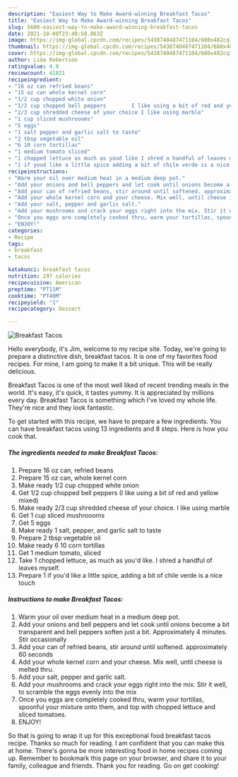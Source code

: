 ```yaml
---
description: "Easiest Way to Make Award-winning Breakfast Tacos"
title: "Easiest Way to Make Award-winning Breakfast Tacos"
slug: 5600-easiest-way-to-make-award-winning-breakfast-tacos
date: 2021-10-08T23:40:58.863Z
image: https://img-global.cpcdn.com/recipes/5438740487471104/680x482cq70/breakfast-tacos-recipe-main-photo.jpg
thumbnail: https://img-global.cpcdn.com/recipes/5438740487471104/680x482cq70/breakfast-tacos-recipe-main-photo.jpg
cover: https://img-global.cpcdn.com/recipes/5438740487471104/680x482cq70/breakfast-tacos-recipe-main-photo.jpg
author: Lida Robertson
ratingvalue: 4.9
reviewcount: 41821
recipeingredient:
- "16 oz can refried beans"
- "15 oz can whole kernel corn"
- "1/2 cup chopped white onion"
- "1/2 cup chopped bell peppers        I like using a bit of red and yellow mixed"
- "2/3 cup shredded cheese of your choice I like using marble"
- "1 cup sliced mushroooms"
- "5 eggs"
- "1 salt pepper and garlic salt to taste"
- "2 tbsp vegetable oil"
- "6 10 corn tortillas"
- "1 medium tomato sliced"
- "1 chopped lettuce as much as youd like I shred a handful of leaves myself"
- "1 if youd like a little spice adding a bit of chile verde is a nice touch"
recipeinstructions:
- "Warm your oil over medium heat in a medium deep pot."
- "Add your onions and bell peppers and let cook until onions become a bit transparent and bell peppers soften just a bit. Approximately 4 minutes. Stir occasionally"
- "Add your can of refried beans, stir around until softened. approximately 60 seconds"
- "Add your whole kernel corn and your cheese. Mix well, until cheese is melted thru."
- "Add your salt, pepper and garlic salt."
- "Add your mushrooms and crack your eggs right into the mix. Stir it well, to scramble the eggs evenly into the mix"
- "Once you eggs are completely cooked thru, warm your tortillas, spoonful your mixture onto them, and top with chopped lettuce and sliced tomatoes."
- "ENJOY!"
categories:
- Recipe
tags:
- breakfast
- tacos

katakunci: breakfast tacos 
nutrition: 297 calories
recipecuisine: American
preptime: "PT11M"
cooktime: "PT40M"
recipeyield: "1"
recipecategory: Dessert

---
```



![Breakfast Tacos](https://img-global.cpcdn.com/recipes/5438740487471104/680x482cq70/breakfast-tacos-recipe-main-photo.jpg)

Hello everybody, it's Jim, welcome to my recipe site. Today, we're going to prepare a distinctive dish, breakfast tacos. It is one of my favorites food recipes. For mine, I am going to make it a bit unique. This will be really delicious.

Breakfast Tacos is one of the most well liked of recent trending meals in the world. It's easy, it's quick, it tastes yummy. It is appreciated by millions every day. Breakfast Tacos is something which I've loved my whole life. They're nice and they look fantastic.




To get started with this recipe, we have to prepare a few ingredients. You can have breakfast tacos using 13 ingredients and 8 steps. Here is how you cook that.

<!--inarticleads1-->

##### The ingredients needed to make Breakfast Tacos:

1. Prepare 16 oz can, refried beans
1. Prepare 15 oz can, whole kernel corn
1. Make ready 1/2 cup chopped white onion
1. Get 1/2 cup chopped bell peppers        (I like using a bit of red and yellow mixed)
1. Make ready 2/3 cup shredded cheese of your choice. I like using marble
1. Get 1 cup sliced mushroooms
1. Get 5 eggs
1. Make ready 1 salt, pepper, and garlic salt to taste
1. Prepare 2 tbsp vegetable oil
1. Make ready 6 10 corn tortillas
1. Get 1 medium tomato, sliced
1. Take 1 chopped lettuce, as much as you&#39;d like. I shred a handful of leaves myself.
1. Prepare 1 if you&#39;d like a little spice, adding a bit of chile verde is a nice touch




<!--inarticleads2-->

##### Instructions to make Breakfast Tacos:

1. Warm your oil over medium heat in a medium deep pot.
1. Add your onions and bell peppers and let cook until onions become a bit transparent and bell peppers soften just a bit. Approximately 4 minutes. Stir occasionally
1. Add your can of refried beans, stir around until softened. approximately 60 seconds
1. Add your whole kernel corn and your cheese. Mix well, until cheese is melted thru.
1. Add your salt, pepper and garlic salt.
1. Add your mushrooms and crack your eggs right into the mix. Stir it well, to scramble the eggs evenly into the mix
1. Once you eggs are completely cooked thru, warm your tortillas, spoonful your mixture onto them, and top with chopped lettuce and sliced tomatoes.
1. ENJOY!




So that is going to wrap it up for this exceptional food breakfast tacos recipe. Thanks so much for reading. I am confident that you can make this at home. There's gonna be more interesting food in home recipes coming up. Remember to bookmark this page on your browser, and share it to your family, colleague and friends. Thank you for reading. Go on get cooking!
